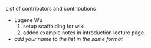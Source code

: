 List of contributors and contributions


* Eugene Wu 
  1. setup scaffolding for wiki
  1. added example notes in introduction lecture page.
* _add your name to the list in the same format_
